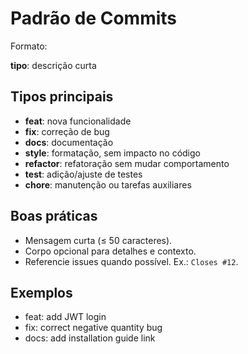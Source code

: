# Padrão de Commits

Formato:

**tipo**: descrição curta

## Tipos principais
- **feat**: nova funcionalidade
- **fix**: correção de bug
- **docs**: documentação
- **style**: formatação, sem impacto no código
- **refactor**: refatoração sem mudar comportamento
- **test**: adição/ajuste de testes
- **chore**: manutenção ou tarefas auxiliares

## Boas práticas
- Mensagem curta (≤ 50 caracteres).
- Corpo opcional para detalhes e contexto.
- Referencie issues quando possível. Ex.: `Closes #12`.

## Exemplos
- feat: add JWT login
- fix: correct negative quantity bug
- docs: add installation guide link